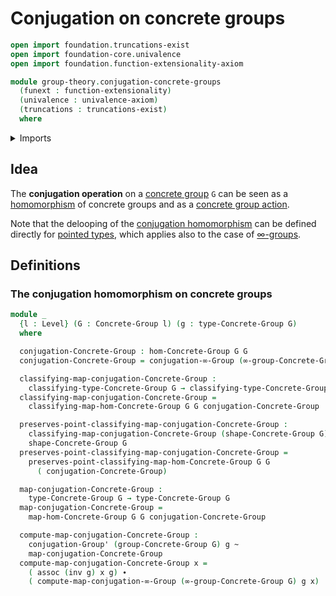 # Conjugation on concrete groups

```agda
open import foundation.truncations-exist
open import foundation-core.univalence
open import foundation.function-extensionality-axiom

module group-theory.conjugation-concrete-groups
  (funext : function-extensionality)
  (univalence : univalence-axiom)
  (truncations : truncations-exist)
  where
```

<details><summary>Imports</summary>

```agda
open import foundation.homotopies funext
open import foundation.identity-types funext
open import foundation.universe-levels

open import group-theory.concrete-groups funext univalence truncations
open import group-theory.conjugation funext univalence truncations
open import group-theory.homomorphisms-concrete-groups funext univalence truncations

open import higher-group-theory.conjugation funext univalence truncations
```

</details>

## Idea

The **conjugation operation** on a
[concrete group](group-theory.concrete-groups.md) `G` can be seen as a
[homomorphism](group-theory.homomorphisms-concrete-groups.md) of concrete groups
and as a [concrete group action](group-theory.concrete-group-actions.md).

Note that the delooping of the
[conjugation homomorphism](structured-types.conjugation-pointed-types.md) can be
defined directly for [pointed types](structured-types.pointed-types.md), which
applies also to the case of [∞-groups](higher-group-theory.higher-groups.md).

## Definitions

### The conjugation homomorphism on concrete groups

```agda
module _
  {l : Level} (G : Concrete-Group l) (g : type-Concrete-Group G)
  where

  conjugation-Concrete-Group : hom-Concrete-Group G G
  conjugation-Concrete-Group = conjugation-∞-Group (∞-group-Concrete-Group G) g

  classifying-map-conjugation-Concrete-Group :
    classifying-type-Concrete-Group G → classifying-type-Concrete-Group G
  classifying-map-conjugation-Concrete-Group =
    classifying-map-hom-Concrete-Group G G conjugation-Concrete-Group

  preserves-point-classifying-map-conjugation-Concrete-Group :
    classifying-map-conjugation-Concrete-Group (shape-Concrete-Group G) ＝
    shape-Concrete-Group G
  preserves-point-classifying-map-conjugation-Concrete-Group =
    preserves-point-classifying-map-hom-Concrete-Group G G
      ( conjugation-Concrete-Group)

  map-conjugation-Concrete-Group :
    type-Concrete-Group G → type-Concrete-Group G
  map-conjugation-Concrete-Group =
    map-hom-Concrete-Group G G conjugation-Concrete-Group

  compute-map-conjugation-Concrete-Group :
    conjugation-Group' (group-Concrete-Group G) g ~
    map-conjugation-Concrete-Group
  compute-map-conjugation-Concrete-Group x =
    ( assoc (inv g) x g) ∙
    ( compute-map-conjugation-∞-Group (∞-group-Concrete-Group G) g x)
```

